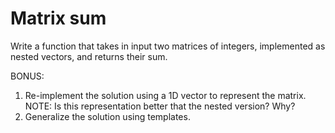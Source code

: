 # Matrix sum
Write a function that takes in input two matrices of integers, implemented as nested vectors,
and returns their sum.

BONUS:
1. Re-implement the solution using a 1D vector to represent the matrix.
NOTE: Is this representation better that the nested version? Why?
2. Generalize the solution using templates.
